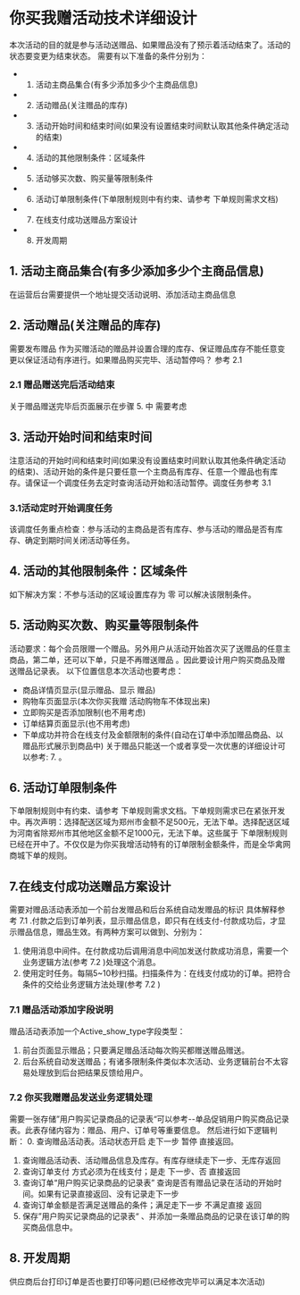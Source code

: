 # 你买我赠活动技术详细设计
本次活动的目的就是参与活动送赠品、如果赠品没有了预示着活动结束了。活动的状态要变更为结束状态。
需要有以下准备的条件分别为：

- 1. 活动主商品集合(有多少添加多少个主商品信息)
- 2. 活动赠品(关注赠品的库存)
- 3. 活动开始时间和结束时间(如果没有设置结束时间默认取其他条件确定活动的结束)
- 4. 活动的其他限制条件：区域条件
- 5. 活动够买次数、购买量等限制条件
- 6. 活动订单限制条件(下单限制规则中有约束、请参考 下单规则需求文档)
- 7. 在线支付成功送赠品方案设计
- 8. 开发周期

## 1. 活动主商品集合(有多少添加多少个主商品信息)
在运营后台需要提供一个地址提交活动说明、添加活动主商品信息

## 2. 活动赠品(关注赠品的库存)
需要发布赠品 作为买赠活动的赠品并设置合理的库存、保证赠品库存不能任意变更以保证活动有序进行。如果赠品购买完毕、活动暂停吗？
参考 2.1

### 2.1 赠品赠送完后活动结束
关于赠品赠送完毕后页面展示在步骤 5. 中 需要考虑

## 3. 活动开始时间和结束时间
注意活动的开始时间和结束时间(如果没有设置结束时间默认取其他条件确定活动的结束)、活动开始的条件是只要任意一个主商品有库存、任意一个赠品也有库存。请保证一个调度任务去定时查询活动开始和活动暂停。调度任务参考 3.1 

### 3.1活动定时开始调度任务
该调度任务重点检查：参与活动的主商品是否有库存、参与活动的赠品是否有库存、确定到期时间关闭活动等任务。

## 4. 活动的其他限制条件：区域条件
如下解决方案：不参与活动的区域设置库存为 零 可以解决该限制条件。

## 5. 活动购买次数、购买量等限制条件
活动要求：每个会员限赠一个赠品。另外用户从活动开始首次买了送赠品的任意主商品，第二单，还可以下单，只是不再赠送赠品 。因此要设计用户购买商品及赠送赠品记录表。
以下位置信息本次活动也要考虑：
- 商品详情页显示(显示赠品、显示 赠品)
- 购物车页面显示(本次你买我赠 活动购物车不体现出来)
- 立即购买是否添加限制(也不用考虑)
- 订单结算页面显示(也不用考虑)
- 下单成功并符合在线支付及金额限制的条件(自动在订单中添加赠品商品、以赠品形式展示到商品中)
关于赠品只能送一个或者享受一次优惠的详细设计可以参考: 7. 。

## 6. 活动订单限制条件
下单限制规则中有约束、请参考 下单规则需求文档。下单规则需求已在紧张开发中。再次声明：选择配送区域为郑州市金额不足500元，无法下单。选择配送区域为河南省除郑州市其他地区金额不足1000元，无法下单。这些属于  下单限制规则已经在开中了。不仅仅是为你买我增活动特有的订单限制金额条件，而是全华禽网商城下单的规则。

## 7.在线支付成功送赠品方案设计
需要对赠品活动表添加一个前台发赠品和后台系统自动发赠品的标识 具体解释参考 7.1 .付款之后到订单列表，显示赠品信息，即只有在线支付-付款成功后，才显示赠品信息，赠品生效。有两种方案可以做到、分别为：

 1. 使用消息中间件。在付款成功后调用消息中间加发送付款成功消息，需要一个业务逻辑方法(参考 7.2 )处理这个消息。
 2. 使用定时任务。每隔5~10秒扫描。扫描条件为：在线支付成功的订单。把符合条件的交给业务逻辑方法处理(参考 7.2 )
 

### 7.1 赠品活动添加字段说明
赠品活动表添加一个Active_show_type字段类型：
 1. 前台页面显示赠品；只要满足赠品活动每次购买都赠送赠品赠送。
 2. 后台系统自动发送赠品；有诸多限制条件类似本次活动、业务逻辑前台不太容易处理放到后台把结果反馈给用户。


### 7.2 你买我赠赠品发送业务逻辑处理
需要一张存储”用户购买记录商品的记录表“可以参考--单品促销用户购买商品记录表。此表存储内容为：赠品、用户、订单号等重要信息。
然后进行如下逻辑判断：
 0. 查询赠品活动表。活动状态开启 走下一步 暂停 直接返回。
 1. 查询赠品活动表、活动赠品信息及库存。有库存继续走下一步、无库存返回
 2. 查询订单支付 方式必须为在线支付；是走 下一步、否 直接返回
 3. 查询订单“用户购买记录商品的记录表” 查询是否有赠品记录在活动的开始时间。如果有记录直接返回、没有记录走下一步
 4. 查询订单金额是否满足送赠品的条件；满足走下一步 不满足直接 返回
 5. 保存”用户购买记录商品的记录表“ 、并添加一条赠品商品的记录在该订单的购买商品信息中。
 

## 8. 开发周期
供应商后台打印订单是否也要打印等问题(已经修改完毕可以满足本次活动)
